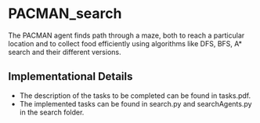 # PACMAN_search
 The PACMAN agent finds path through a maze, both to reach a particular location and to collect food efficiently using algorithms like DFS, BFS, A* search and their different versions.
## Implementational Details
- The description of the tasks to be completed can be found in tasks.pdf. 
- The implemented tasks can be found in search.py and searchAgents.py in the search folder. 
